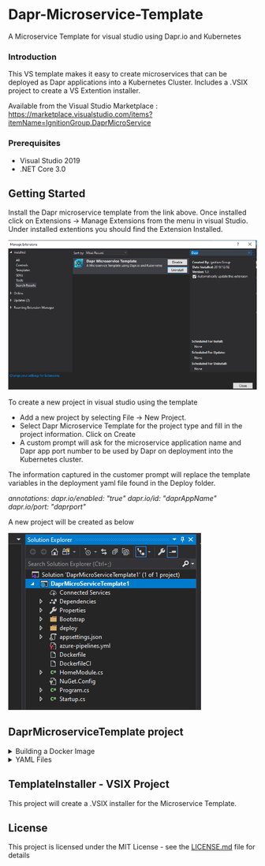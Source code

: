 # Dapr-Microservice-Template
A Microservice Template for visual studio using Dapr.io and Kubernetes

### Introduction ###
This VS template makes it easy to create microservices that can be deployed as Dapr applications into a Kubernetes Cluster.
Includes a .VSIX project to create a VS Extention installer.

Available from the Visual Studio Marketplace : https://marketplace.visualstudio.com/items?itemName=IgnitionGroup.DaprMicroService

### Prerequisites
* Visual Studio 2019
* .NET Core 3.0

## Getting Started
Install the Dapr microservice template from the link above.
Once installed click on Extensions -> Manage Extensions from the menu in visual Studio.
Under installed extentions you should find the Extension Installed. 

![VS Dapr template Extension](Screenshots/Extension.PNG)

To create a new project in visual studio using the template
* Add a new project by selecting File -> New Project.
* Select Dapr Microservice Template for the project type and fill in the project information. Click on Create
* A custom prompt will ask for the microservice application name and Dapr app port number to be used by Dapr on deployment into the Kubernetes cluster.

The information captured in the customer prompt will replace the template variables in the deployment yaml file found in the Deploy folder.


*annotations:
        dapr.io/enabled: "true"
        dapr.io/id: "$daprAppName$"
        dapr.io/port: "$daprport$"*

A new project will be created as below

![Microservice Project](Screenshots/newproject.PNG)

## DaprMicroserviceTemplate project ##
<details>
  <summary>Building a Docker Image</summary>
  <p>DockerFile - Contains the commands to build a Docker image for the microservice.
</details>

<details>
  <summary>YAML Files</summary>
  <p>DaprMicroServiceTemplatedeploy.yaml - Contains the information for deployment into kubernetes cluster</p>
  <p>Azure-Pipelines.yaml - File used to Create the microservice Deployment pipeline for Micrsoft Azure Dev Ops</p>
</details>

## TemplateInstaller - VSIX Project ##
<p>This project will create a .VSIX installer for the Microservice Template. </p>

## License

This project is licensed under the MIT License - see the [LICENSE.md](LICENSE.md) file for details

